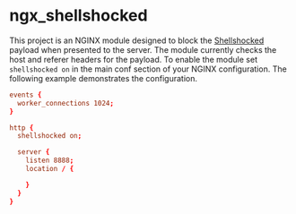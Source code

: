# ngx_shellshocked

This project is an NGINX module designed to block the
[Shellshocked](https://www.us-cert.gov/ncas/alerts/TA14-268A) payload
when presented to the server. The module currently checks the host and
referer headers for the payload. To enable the module set
`shellshocked on` in the main conf section of your NGINX
configuration. The following example demonstrates the configuration.

```conf
events {
  worker_connections 1024;
}

http {
  shellshocked on;

  server {
    listen 8888;
    location / {

    }
  }
}
```
